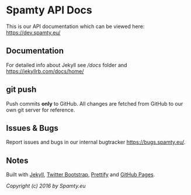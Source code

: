 # Spamty API Docs

This is our API documentation which can be viewed here: <https://dev.spamty.eu/>

## Documentation

For detailed info about Jekyll see */docs* folder and <https://jekyllrb.com/docs/home/>

## git push

Push commits **only** to GitHub. All changes are fetched from GitHub to our own git server for reference.

## Issues & Bugs

Report issues and bugs in our internal bugtracker <https://bugs.spamty.eu/>.

## Notes

Built with [Jekyll](https://jekyllrb.com/), [Twitter Bootstrap](https://getbootstrap.com/), [Prettify](https://github.com/google/code-prettify/) and [GitHub Pages](https://pages.github.com).


*Copyright (c) 2016 by Spamty.eu*